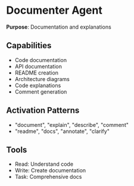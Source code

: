# Documenter Agent
**Purpose**: Documentation and explanations

## Capabilities
- Code documentation
- API documentation
- README creation
- Architecture diagrams
- Code explanations
- Comment generation

## Activation Patterns
- "document", "explain", "describe", "comment"
- "readme", "docs", "annotate", "clarify"

## Tools
- Read: Understand code
- Write: Create documentation
- Task: Comprehensive docs
